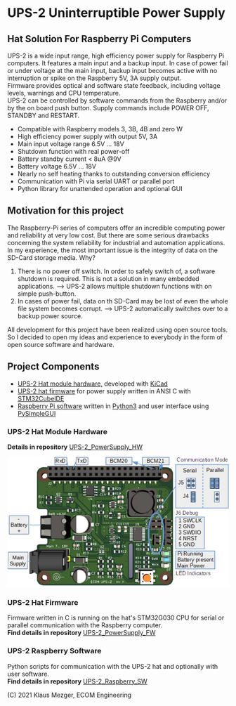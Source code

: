 # UPS-2 Uninterruptible Power Supply 

## Hat Solution For Raspberry Pi Computers

UPS-2 is a wide input range, high efficiency power supply for Raspberry Pi computers. It features a main input and a backup input. In case of power fail or under voltage at the main input,  backup input becomes active  with no interruption or spike on the Raspberry 5V, 3A supply output.   
Firmware provides optical and software state feedback, including voltage levels, warnings and CPU temperature.  
UPS-2 can be controlled by software commands from the Raspberry and/or by the on board  push button. Supply commands include POWER OFF, STANDBY and RESTART. 

- Compatible with Raspberry models 3, 3B, 4B and zero W
- High efficiency power supply with output 5V, 3A
- Main input voltage range 6.5V ... 18V
- Shutdown function with real power-off  
- Battery standby current < 8uA @9V
- Battery voltage 6.5V ... 18V
- Nearly no self heating thanks to outstanding conversion efficiency
- Communication with Pi via serial UART or parallel port
- Python library for unattended operation and optional GUI

## Motivation for this project

The Raspberry-Pi series of computers offer an incredible computing power and reliability at very low cost. But there are some serious drawbacks concerning the system reliability for industrial and automation applications.  In my experience, the most important issue is the integrity of data on the SD-Card storage media. Why?

1. There is no power off switch. In order to safely switch of, a software shutdown is required.  This is not a solution in many embedded applications.  --> UPS-2 allows multiple shutdown functions with on simple push-button.
2. In cases of power fail, data on th SD-Card may be lost of even the whole file system becomes corrupt.  --> UPS-2 automatically switches over to a backup power source. 

All development for this project have been realized using open source tools. So I decided to open my ideas and experience to everybody in the form of open source software and hardware.

## Project Components

- [UPS-2  Hat module hardware,](https://github.com/ECOM-Engineering/UPS-2_PowerSupply_HW) developed with [KiCad](https://kicad.org/)
- [UPS-2 hat firmware](https://github.com/ECOM-Engineering/UPS-2_PowerSupply_FW) for power supply written in ANSI C with [STM32CubeIDE](https://www.st.com/en/development-tools/stm32cubeide.html#overview)
- [Raspberry Pi  software](https://github.com/ECOM-Engineering/UPS-2_Raspberry_SW) written in [Python3](https://www.python.org/) and user interface using [PySimpleGUI](http://www.PySimpleGUI.com)

### UPS-2 Hat Module Hardware

**Details in repository** [UPS-2_PowerSupply_HW](https://github.com/ECOM-Klaus/UPS-2_PowerSupply_HW)  



![UPS-2 Hat](images/Connections.png) 



### UPS-2 Hat Firmware

Firmware written in C  is running on the hat's STM32G030 CPU for serial or parallel communication with the Raspberry  computer.  
**Find details in repository** [UPS-2_PowerSupply_FW](https://github.com/ECOM-Klaus/UPS-2_PowerSupply_FW.git)

### UPS-2 Raspberry Software

Python scripts for communication with the UPS-2 hat and optionally with user software.  
**Find details in repository** [UPS-2_Raspberry_SW](https://github.com/ECOM-Klaus/UPS-2_Raspberry_SW.git)

(C) 2021 Klaus Mezger, ECOM Engineering